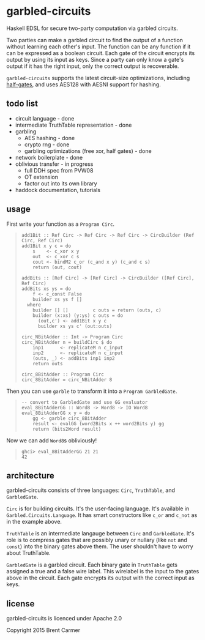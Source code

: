 garbled-circuits
================

Haskell EDSL for secure two-party computation via garbled circuits.

Two parties can make a garbled circuit to find the output of a function without
learning each other's input. The function can be any function if it can be
expressed as a boolean circuit. Each gate of the circuit encrypts its output by
using its input as keys. Since a party can only know a gate's output if it has
the right input, only the correct output is recoverable.

`garbled-circuits` supports the latest circuit-size optimizations, including
[half-gates](http://eprint.iacr.org/2014/756), and uses AES128 with AESNI
support for hashing.

todo list
---------

* circuit language - done
* intermediate TruthTable representation - done
* garbling
    * AES hashing - done
    * crypto rng - done
    * garbling optimizations (free xor, half gates) - done
* network boilerplate - done
* oblivious transfer - in progress
    * full DDH spec from PVW08
    * OT extension
    * factor out into its own library
* haddock documentation, tutorials

usage
-----

First write your function as a `Program Circ`.

>     add1Bit :: Ref Circ -> Ref Circ -> Ref Circ -> CircBuilder (Ref Circ, Ref Circ)
>     add1Bit x y c = do
>         s    <- c_xor x y
>         out  <- c_xor c s
>         cout <- bindM2 c_or (c_and x y) (c_and c s)
>         return (out, cout)
>     
>     addBits :: [Ref Circ] -> [Ref Circ] -> CircBuilder ([Ref Circ], Ref Circ)
>     addBits xs ys = do
>         f <- c_const False
>         builder xs ys f []
>       where
>         builder [] []         c outs = return (outs, c)
>         builder (x:xs) (y:ys) c outs = do
>           (out,c') <- add1Bit x y c
>           builder xs ys c' (out:outs)
>     
>     circ_NBitAdder :: Int -> Program Circ
>     circ_NBitAdder n = buildCirc $ do
>         inp1      <- replicateM n c_input
>         inp2      <- replicateM n c_input
>         (outs, _) <- addBits inp1 inp2
>         return outs
>     
>     circ_8BitAdder :: Program Circ
>     circ_8BitAdder = circ_NBitAdder 8

Then you can use `garble` to transform it into a `Program GarbledGate`.

>     -- convert to GarbledGate and use GG evaluator
>     eval_8BitAdderGG :: Word8 -> Word8 -> IO Word8
>     eval_8BitAdderGG x y = do
>         gg <- garble circ_8BitAdder
>         result <- evalGG (word2Bits x ++ word2Bits y) gg
>         return (bits2Word result)

Now we can add `Word8`s obliviously!

>     ghci> eval_8BitAdderGG 21 21
>     42

architecture
------------

garbled-circuits consists of three languages: `Circ`, `TruthTable`, and `GarbledGate`.

`Circ` is for building circuits. It's the user-facing language. It's available
in `Garbled.Circuits.Language`. It has smart constructors like `c_or` and
`c_not` as in the example above.

`TruthTable` is an intermediate langauge between `Circ` and `GarbledGate`. It's
role is to compress gates that are possibly unary or nullary (like `not` and
`const`) into the binary gates above them. The user shouldn't have to worry
about TruthTable.

`GarbledGate` is a garbled circuit. Each binary gate in `TruthTable` gets
assigned a true and a false wire label. This wirelabel is the input
to the gates above in the circuit. Each gate encrypts its output with the
correct input as keys.

license
-------

garbled-circuits is licenced under Apache 2.0

Copyright 2015 Brent Carmer
